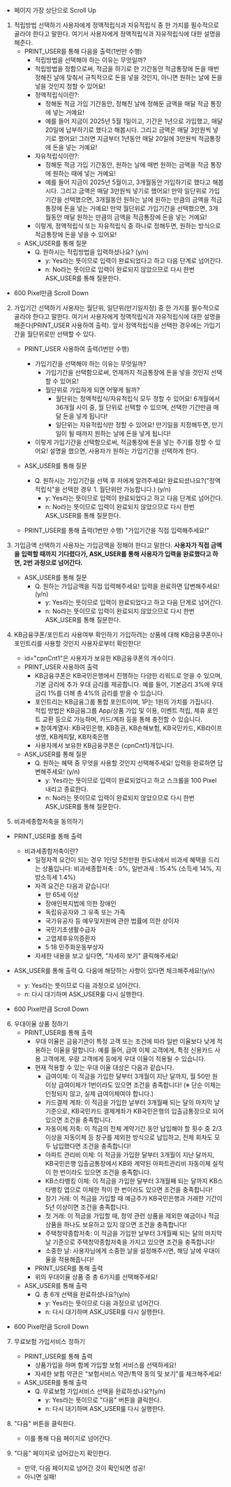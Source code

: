 - 페이지 가장 상단으로 Scroll Up

1. 적립방법 선택하기 
   사용자에게 정액적립식과 자유적립식 중 한 가지를 필수적으로 골라야 한다고 말한다.
   여기서 사용자에게 정액적립식과 자유적립식에 대한 설명을 해준다.
   - PRINT_USER를 통해 다음을 출력(1번만 수행)
     - 적립방법을 선택해야 하는 이유는 무엇일까?
     - 적립방법을 정함으로써, 적금을 하기로 한 기간동안 적금통장에 돈을 매번 정해진 날에 맞춰서 규칙적으로 돈을 넣을 것인지,
     아니면 원하는 날에 돈을 넣을 것인지 정할 수 있어요!
     - 정액적립식이란?:
       - 정해둔 적금 가입 기간동안, 정해진 날에 정해둔 금액을 매달 적금 통장에 넣는 거예요!
       - 예를 들어 지금이 2025년 5월 1일이고, 기간은 1년으로 가입했고, 매달 20일에 납부하기로 했다고 해봅시다. 그리고 금액은 매달 3만원씩 넣기로 했어요!
       그러면 지금부터 1년동안 매달 20일에 3만원씩 적금통장에 돈을 넣는 거예요!
     - 자유적립식이란?:
       - 정해둔 적금 가입 기간동안, 원하는 날에 매번 원하는 금액을 적금 통장에 원하는 때에 넣는 거예요!
       - 예를 들어 지금이 2025년 5월이고, 3개월동안 가입하기로 했다고 해봅시다. 그리고 금액은 매달 3만원씩 넣기로 했어요!
       만약 일단위로 가입기간을 선택했으면, 3개월동안 원하는 날에 원하는 만큼의 금액을 적금통장에 돈을 넣는 거예요!
       만약 월단위로 가입기간을 선택했으면, 3개월동안 매달 원하는 만큼의 금액을 적금통장에 돈을 넣는 거예요!
     - 이렇게, 정액적립식 또는 자유적립식 중 하나로 정해두면, 원하는 방식으로 적금통장에 돈을 넣을 수 있어요!
   - ASK_USER를 통해 질문
     - Q. 원하시는 적립방법을 입력하셨나요? (y/n)
       - y: Yes라는 뜻이므로 입력이 완료되었다고 하고 다음 단계로 넘어간다.
       - n: No라는 뜻이므로 입력이 완료되지 않았으므로 다시 한번 ASK_USER를 통해 질문한다.

- 600 Pixel만큼 Scroll Down

2. 가입기간 선택하기 
   사용자는 월단위, 일단위(만기일지정) 중 한 가지를 필수적으로 골라야 한다고 말한다.
   여기서 사용자에게 정액적립식과 자유적립식에 대한 설명을 해준다(PRINT_USER 사용하여 출력).
   앞서 정액적립식을 선택한 경우에는 가입기간을 월단위로만 선택할 수 있다.
   - PRINT_USER 사용하여 출력(1번만 수행)
     - 가입기간을 선택해야 하는 이유는 무엇일까?
         - 가입기간을 선택함으로써, 언제까지 적금통장에 돈을 넣을 것인지 선택할 수 있어요!
       - 월단위로 가입하게 되면 어떻게 될까?
         - 월단위는 정액적립식/자유적립식 모두 정할 수 있어요!
         6개월에서 36개월 사이 중, 월 단위로 선택할 수 있으며, 선택한 기간만큼 매달 돈을 넣게 됩니다!
         - 일단위는 자유적립식만 정할 수 있어요!
         만기일을 지정해두면, 만기일이 될 때까지 원하는 날에 돈을 넣게 됩니다!
     - 이렇게 가입기간을 선택함으로써, 적금통장에 돈을 넣는 주기를 정할 수 있어요!
   설명을 했으면, 사용자가 원하는 가입기간을 선택하게 한다.
   - ASK_USER를 통해 질문
     - Q. 원하시는 가입기간을 선택 후 저에게 알려주세요! 완료되셨나요?("정액적립식"을 선택한 경우 1. 월단위만 가능합니다.) (y/n)
       - y: Yes라는 뜻이므로 입력이 완료되었다고 하고 다음 단계로 넘어간다.
       - n: No라는 뜻이므로 입력이 완료되지 않았으므로 다시 한번 ASK_USER를 통해 질문한다.

   - PRINT_USER를 통해 출력(1번만 수행)
   "가입기간을 직접 입력해주세요!"


3. 가입금액 선택하기 
   사용자는 가입금액을 정해야 한다고 말한다.
   **사용자가 직접 금액을 입력할 때까지 기다렸다가, ASK_USER를 통해 사용자가 입력을 완료했다고 하면, 2번 과정으로 넘어간다.**

   - ASK_USER를 통해 질문
     - Q. 원하는 가입금액을 직접 입력해주세요! 입력을 완료하면 답변해주세요! (y/n)
       - y: Yes라는 뜻이므로 입력이 완료되었다고 하고 다음 단계로 넘어간다.
       - n: No라는 뜻이므로 입력이 완료되지 않았으므로 다시 한번 ASK_USER를 통해 질문한다.


4. KB금융쿠폰/포인트리 사용여부 확인하기
    가입하려는 상품에 대해 KB금융쿠폰이나 포인트리를 사용할 것인지 사용자로부터 확인한다!
   - id="cpnCnt1"은 사용자가 보유한 KB금융쿠폰의 개수이다.
   - PRINT_USER 사용하여 출력
     - KB금융쿠폰은 KB국민은행에서 진행하는 다양한 리워드로 얻을 수 있으며, 기본 금리에 추가 우대 금리를 제공합니다. 예를 들어, 기본금리 3%에 우대금리 1%를 더해 총 4%의 금리를 받을 수 있습니다.
     - 포인트리는 KB금융그룹 통합 포인트이며, 1P는 1원의 가치를 가집니다.  
     적립 방법은 KB금융그룹 App/상품 가입 및 이용, 이벤트 적립, 제휴 포인트 교환 등으로 가능하며, 카드/계좌 등을 통해 충전할 수 있습니다.  
     ※ 참여계열사: KB국민은행, KB증권, KB손해보험, KB국민카드, KB라이프생명, KB캐피탈, KB저축은행
     - 사용자께서 보유한 KB금융쿠폰은 {cpnCnt1}개입니다.
   - ASK_USER를 통해 질문 
     - Q. 원하는 혜택 중 무엇을 사용할 것인지 선택해주세요! 입력을 완료하면 답변해주세요! (y/n)
       - y: Yes라는 뜻이므로 입력이 완료되었다고 하고 스크롤을 100 Pixel 내리고 종료한다.
       - n: No라는 뜻이므로 입력이 완료되지 않았으므로 다시 한번 ASK_USER를 통해 질문한다.


5. 비과세종합저축을 동의하기
- PRINT_USER를 통해 출력
  - 비과세종합저축이란?
    - 일정자격 요건이 되는 경우 1인당 5천만원 한도내에서 비과세 혜택을 드리는 상품입니다: 비과세종합저축 : 0%, 일반과세 : 15.4% (소득세 14%, 지방소득세 1.4%)
    - 자격 요건은 다음과 같습니다!
      - 만 65세 이상
      - 장애인복지법에 의한 장애인 
      - 독립유공자와 그 유족 또는 가족
      - 국가유공자 등 예우및지원에 관한 법률에 의한 상이자 
      - 국민기초생활수급자 
      - 고엽제후유의증환자 
      - 5·18 민주화운동부상자
    - 자세한 내용을 보고 싶다면, "자세히 보기" 클릭해주세요!
- ASK_USER를 통해 출력
Q. 다음에 해당하는 사항이 있다면 체크해주세요!(y/n)
  - y: Yes라는 뜻이므로 다음 과정으로 넘어간다.
  - n: 다시 대기하며 ASK_USER룰 다시 실행한다.

- 600 Pixel만큼 Scroll Down
6. 우대이율 상품 정하기
   - PRINT_USER를 통해 출력
     - 우대 이율은 금융기관이 특정 고객 또는 조건에 따라 일반 이율보다 낮게 적용하는 이율을 말합니다. 예를 들어, 급여 이체 고객에게, 특정 신용카드 사용 고객에게, 우량 고객에게 등에게 우대 이율이 적용될 수 있습니다.
     - 현재 적용할 수 있는 우대 이율 대상은 다음과 같습니다.
       - 급여이체: 이 적금을 가입한 달부터 3개월이 지난 달까지, 월 50만 원 이상 급여이체가 1번이라도 있으면 조건을 충족합니다! (※ 단순 이체는 인정되지 않고, 실제 급여이체여야 합니다.)
       - 카드결제 계좌: 이 적금을 가입한 날부터 3개월째 되는 달의 마지막 날 기준으로, KB국민카드 결제계좌가 KB국민은행의 입출금통장으로 되어 있으면 조건을 충족합니다.
       - 자동이체 저축: 이 적금의 전체 계약기간 동안 납입해야 할 횟수 중 2/3 이상을 자동이체 등 창구를 제외한 방식으로 납입하고, 전체 회차도 모두 납입했다면 조건을 충족합니다!
       - 아파트 관리비 이체: 이 적금을 가입한 달부터 3개월이 지난 달까지, KB국민은행 입출금통장에서 KB와 계약된 아파트관리비 자동이체 실적이 한 번이라도 있으면 조건을 충족합니다.
       - KB스타뱅킹 이체: 이 적금을 가입한 달부터 3개월째 되는 달까지 KB스타뱅킹 앱으로 이체한 적이 한 번이라도 있으면 조건을 충족합니다!
       - 장기 거래: 이 적금을 가입할 때 예금주가 KB국민은행과 거래한 기간이 5년 이상이면 조건을 충족합니다.
       - 첫 거래: 이 적금을 가입할 때, 청약 관련 상품을 제외한 예금이나 적금 상품을 하나도 보유하고 있지 않으면 조건을 충족합니다!
       - 주택청약종합저축: 이 적금을 가입한 날부터 3개월째 되는 달의 마지막 날 기준으로 주택청약종합저축을 가지고 있으면 조건을 충족합니다!
       - 소중한 날: 사용자님에게 소중한 날을 설정해주시면, 해당 날에 우대이율을 적용해줍니다!
      - PRINT_USER를 통해 출력
      - 위의 우대이율 상품 중 총 6가지를 선택해주세요!
   - ASK_USER를 통해 출력
      - Q. 총 6개 선택을 완료하셨나요?(y/n)
        - y: Yes라는 뜻이므로 다음 과정으로 넘어간다.
        - n: 다시 대기하며 ASK_USER룰 다시 실행한다.

- 600 Pixel만큼 Scroll Down

7. 무료보험 가입서비스 정하기
    - PRINT_USER를 통해 출력
      - 상품가입을 하며 함께 가입할 보험 서비스를 선택하세요!
      - 자세한 보험 약관은 "보험서비스 약관/특약 동의 및 보기"를 체크해주세요!
    - ASK_USER를 통해 출력
      - Q. 무료보험 가입서비스 선택을 완료하셨나요?(y/n)
        - y: Yes라는 뜻이므로 "다음" 버튼을 클릭한다.
        - n: 다시 대기하며 ASK_USER룰 다시 실행한다.

8. "다음" 버튼을 클릭한다.
    - 이를 통해 다음 페이지로 넘어간다.

9. "다음" 페이지로 넘어갔는지 확인한다.
   - 만약, 다음 페이지로 넘어간 것이 확인되면 성공!
   - 아니면 실패!


